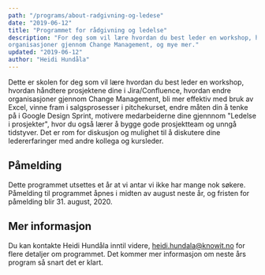 ```yaml
---
path: "/programs/about-radgivning-og-ledese"
date: "2019-06-12"
title: "Programmet for rådgivning og ledelse"
description: "For deg som vil lære hvordan du best leder en workshop, hvordan endre
organisasjoner gjennom Change Management, og mye mer."
updated: "2019-06-12"
author: "Heidi Hundåla"
---
```


Dette er skolen for deg som vil lære hvordan du best leder en workshop,
hvordan håndtere prosjektene dine i Jira/Confluence, hvordan endre
organisasjoner gjennom Change Management, bli mer effektiv med bruk av Excel,
vinne fram i salgsprosesser i pitchekurset, endre måten din å tenke på i
Google Design Sprint, motivere medarbeiderne dine gjennnom "Ledelse i
prosjekter", hvor du også lærer å bygge gode prosjektteam og unngå tidstyver.
Det er rom for diskusjon og mulighet til å diskutere dine ledererfaringer med
andre kollega og kursleder.

## Påmelding

Dette programmet utsettes et år at vi antar vi ikke har mange nok søkere. Påmelding til programmet åpnes i midten av
august neste år, og fristen for påmelding blir 31. august, 2020.

## Mer informasjon

Du kan kontakte Heidi Hundåla inntil videre,
<a href="mailto:heidi.hundala@knowit.no">heidi.hundala@knowit.no</a> for flere
detaljer om programmet. Det kommer mer informasjon om neste års program så snart
det er klart.
